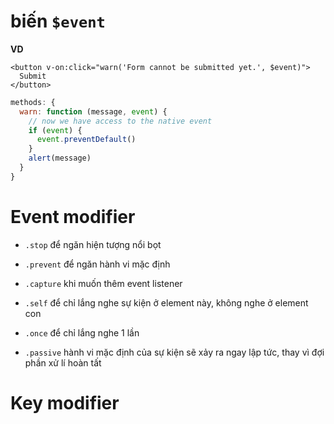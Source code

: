 # biến `$event`

**VD**

```vue
<button v-on:click="warn('Form cannot be submitted yet.', $event)">
  Submit
</button>
```

```js
methods: {
  warn: function (message, event) {
    // now we have access to the native event
    if (event) {
      event.preventDefault()
    }
    alert(message)
  }
}
```

# Event modifier

- `.stop` để ngăn hiện tượng nổi bọt
- `.prevent` để ngăn hành vi mặc định
- `.capture` khi muốn thêm event listener

- `.self` để chỉ lắng nghe sự kiện ở element này, không nghe ở element con
- `.once` để chỉ lắng nghe 1 lần
- `.passive` hành vi mặc định của sự kiện sẽ xảy ra ngay lập tức, thay vì đợi phần xử lí hoàn tất

# Key modifier


